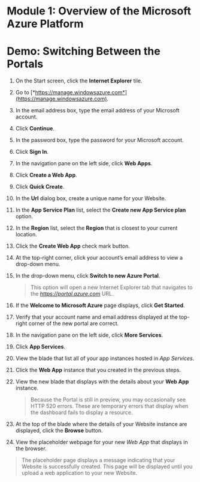 # Module 1: Overview of the Microsoft Azure Platform

# Demo: Switching Between the Portals

1.  On the Start screen, click the **Internet Explorer** tile.

1.  Go to [*https://manage.windowsazure.com*](https://manage.windowsazure.com).

1.  In the email address box, type the email address of your Microsoft account.

1.  Click **Continue**.

1.  In the password box, type the password for your Microsoft account.

1.  Click **Sign In**.

1.  In the navigation pane on the left side, click **Web Apps**.

1.  Click **Create a Web App**.

1.  Click **Quick Create**.

1. In the **Url** dialog box, create a unique name for your Website.

1. In the **App Service Plan** list, select the **Create new App Service plan** option.

1. In the **Region** list, select the **Region** that is closest to your current location.

1. Click the **Create Web App** check mark button.

1. At the top-right corner, click your account’s email address to view a drop-down menu.

1. In the drop-down menu, click **Switch to new Azure Portal**.

	> This option will open a new Internet Explorer tab that navigates to the *https://portal.azure.com* URL.

1.  If the **Welcome to Microsoft Azure** page displays, click **Get Started**.

1.  Verify that your account name and email address displayed at the top-right corner of the new portal are correct.

1.  In the navigation pane on the left side, click **More Services**.

1.  Click **App Services**.

1.  View the blade that list all of your app instances hosted in *App Services*.

1.  Click the **Web App** instance that you created in the previous steps.

1.  View the new blade that displays with the details about your **Web App** instance.

	> Because the Portal is still in preview, you may occasionally see HTTP 520 errors. These are temporary errors that display when the dashboard fails to display a resource.

1.  At the top of the blade where the details of your Website instance are displayed, click the **Browse** button.

1.	View the placeholder webpage for your new *Web App* that displays in the browser.

  > The placeholder page displays a message indicating that your Website is successfully created. This page will be displayed until you upload a web application to your new Website.
